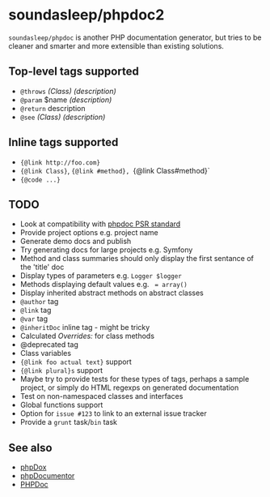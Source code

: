 soundasleep/phpdoc2
===================

`soundasleep/phpdoc` is another PHP documentation generator, but tries to be cleaner
and smarter and more extensible than existing solutions.

## Top-level tags supported

* `@throws` _(Class)_ _(description)_
* `@param` $name _(description)_
* `@return` description
* `@see` _(Class)_ _(description)_

## Inline tags supported

* `{@link http://foo.com}`
* `{@link Class}`, `{@link #method}, `{@link Class#method}`
* `{@code ...}`

## TODO

* Look at compatibility with [phpdoc PSR standard](https://github.com/phpDocumentor/fig-standards/blob/master/proposed/phpdoc.md)
* Provide project options e.g. project name
* Generate demo docs and publish
* Try generating docs for large projects e.g. Symfony
* Method and class summaries should only display the first sentance of the 'title' doc
* Display types of parameters e.g. `Logger $logger`
* Methods displaying default values e.g. ` = array()`
* Display inherited abstract methods on abstract classes
* `@author` tag
* `@link` tag
* `@var` tag
* `@inheritDoc` inline tag - might be tricky
* Calculated _Overrides:_ for class methods
* @deprecated tag
* Class variables
* `{@link foo actual text}` support
* `{@link plural}s` support
* Maybe try to provide tests for these types of tags, perhaps a sample project, or simply do HTML regexps on generated documentation
* Test on non-namespaced classes and interfaces
* Global functions support
* Option for `issue #123` to link to an external issue tracker
* Provide a `grunt` task/`bin` task

## See also

- [phpDox](http://phpdox.de/)
- [phpDocumentor](http://www.phpdoc.org/)
- [PHPDoc](http://www.phpdoc.de/)
